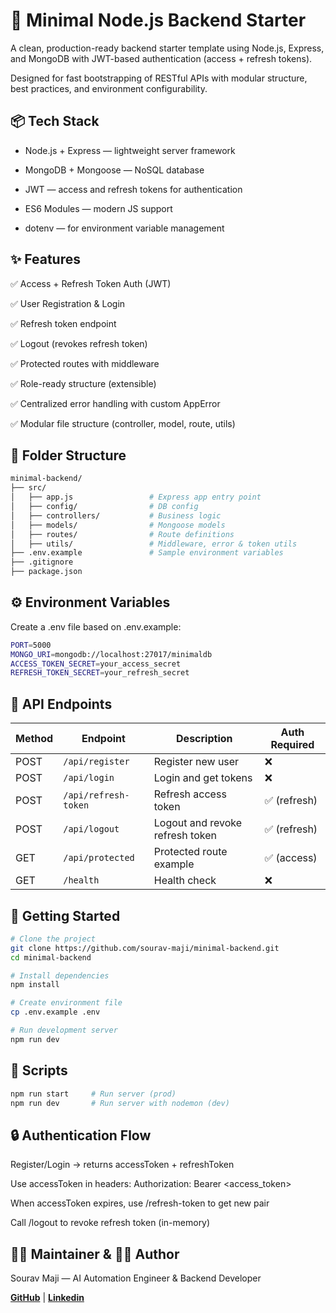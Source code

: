 # 🚀 Minimal Node.js Backend Starter
A clean, production-ready backend starter template using Node.js, Express, and MongoDB with JWT-based authentication (access + refresh tokens).

Designed for fast bootstrapping of RESTful APIs with modular structure, best practices, and environment configurability.

## 📦 Tech Stack
- Node.js + Express — lightweight server framework

- MongoDB + Mongoose — NoSQL database

- JWT — access and refresh tokens for authentication

- ES6 Modules — modern JS support

- dotenv — for environment variable management

## ✨ Features
✅ Access + Refresh Token Auth (JWT)

✅ User Registration & Login

✅ Refresh token endpoint

✅ Logout (revokes refresh token)

✅ Protected routes with middleware

✅ Role-ready structure (extensible)

✅ Centralized error handling with custom AppError

✅ Modular file structure (controller, model, route, utils)

## 📁 Folder Structure
```bash
minimal-backend/
├── src/
│   ├── app.js                 # Express app entry point
│   ├── config/                # DB config
│   ├── controllers/           # Business logic
│   ├── models/                # Mongoose models
│   ├── routes/                # Route definitions
│   ├── utils/                 # Middleware, error & token utils
├── .env.example               # Sample environment variables
├── .gitignore
├── package.json

```

## ⚙️ Environment Variables
Create a .env file based on .env.example:
```bash
PORT=5000
MONGO_URI=mongodb://localhost:27017/minimaldb
ACCESS_TOKEN_SECRET=your_access_secret
REFRESH_TOKEN_SECRET=your_refresh_secret
```

## 🧪 API Endpoints

| Method | Endpoint             | Description                     | Auth Required |
| ------ | -------------------- | ------------------------------- | ------------- |
| POST   | `/api/register`      | Register new user               | ❌             |
| POST   | `/api/login`         | Login and get tokens            | ❌             |
| POST   | `/api/refresh-token` | Refresh access token            | ✅ (refresh)   |
| POST   | `/api/logout`        | Logout and revoke refresh token | ✅ (refresh)   |
| GET    | `/api/protected`     | Protected route example         | ✅ (access)    |
| GET    | `/health`            | Health check                    | ❌             |


## 🚀 Getting Started

```bash
# Clone the project
git clone https://github.com/sourav-maji/minimal-backend.git
cd minimal-backend

# Install dependencies
npm install

# Create environment file
cp .env.example .env

# Run development server
npm run dev


```


## 🧰 Scripts

```bash
npm run start     # Run server (prod)
npm run dev       # Run server with nodemon (dev)
```

## 🔒 Authentication Flow
Register/Login → returns accessToken + refreshToken

Use accessToken in headers:
Authorization: Bearer <access_token>

When accessToken expires, use /refresh-token to get new pair

Call /logout to revoke refresh token (in-memory)



## 🙋‍♂️ Maintainer & 👨‍💻 Author
Sourav Maji — AI Automation Engineer & Backend Developer

[**GitHub**](https://github.com/sourav-maji) | [**Linkedin**](https://www.linkedin.com/in/souravmajiwb/)